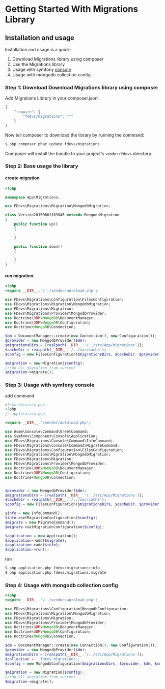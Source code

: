 Getting Started With Migrations Library
=======================================

## Installation and usage

Installation and usage is a quick:

1. Download Migrations library using composer
2. Use the Migrations library
3. Usage with symfony [console](https://github.com/symfony/Console)
4. Usage with mongodb collection config


### Step 1: Download Download Migrations library using composer

Add Migrations Library in your composer.json:

```js
{
    "require": {
        "fdevs/migrations": "*"
    }
}
```

Now tell composer to download the library by running the command:

``` bash
$ php composer.phar update fdevs/migrations
```

Composer will install the bundle to your project's `vendor/fdevs` directory.


### Step 2: Base usage the library

#### create migration

```php
<?php

namespace App\Migrations;

use FDevs\Migrations\Migration\MongodbMigration;

class Version20150601103845 extends MongodbMigration
{
    public function up()
    {

    }

    public function down()
    {

    }
}
```

#### run migration

```php
<?php
require __DIR__.'/../vendor/autoload.php';

use FDevs\Migrations\Configuration\FilesConfiguration;
use FDevs\Migrations\Migration\MongodbMigration;
use FDevs\Migrations\Migration;
use FDevs\Migrations\Provider\MongodbProvider;
use Doctrine\ODM\MongoDB\DocumentManager;
use Doctrine\ODM\MongoDB\Configuration;
use Doctrine\MongoDB\Connection;

$dm = DocumentManager::create(new Connection(), new Configuration());
$provider = new MongodbProvider($dm);
$migrationsDirs = [realpath(__DIR__.'/../src/App/Migrations')];
$cacheDir = realpath(__DIR__.'/../var/cache');
$config = new FilesConfiguration($migrationsDirs, $cacheDir, $provider);

$migration = new Migration($config);
//run all migration from current  
$migration->migrate();
```

### Step 3: Usage with symfony console

add command

```php
#!/usr/bin/env php
<?php
// application.php

require __DIR__.'/vendor/autoload.php';

use Acme\Console\Command\GreetCommand;
use Symfony\Component\Console\Application;
use FDevs\Migrations\Console\Command\InfoCommand;
use FDevs\Migrations\Console\Command\MigrateCommand;
use FDevs\Migrations\Configuration\FilesConfiguration;
use FDevs\Migrations\Migration\MongodbMigration;
use FDevs\Migrations\Migration;
use FDevs\Migrations\Provider\MongodbProvider;
use Doctrine\ODM\MongoDB\DocumentManager;
use Doctrine\ODM\MongoDB\Configuration;
use Doctrine\MongoDB\Connection;


$provider = new MongodbProvider($dm);
$migrationsDirs = [realpath(__DIR__.'/../src/App/Migrations')];
$cacheDir = realpath(__DIR__.'/../var/cache');
$config = new FilesConfiguration($migrationsDirs, $cacheDir, $provider);

$info = new InfoCommand();
$info->setMigrationConfiguration($config);
$migrate = new MigrateCommand();
$migrate->setMigrationConfiguration($config);

$application = new Application();
$application->add($migrate);
$application->add($info);
$application->run();
```

run

```bash
$ php application.php fdevs:migrations:info
$ php application.php fdevs:migrations:migrate
```

### Step 4: Usage with mongodb collection config

```php
<?php
require __DIR__.'/../vendor/autoload.php';

use FDevs\Migrations\Configuration\MongodbConfiguration;
use FDevs\Migrations\Migration\MongodbMigration;
use FDevs\Migrations\Migration;
use FDevs\Migrations\Provider\MongodbProvider;
use Doctrine\ODM\MongoDB\DocumentManager;
use Doctrine\ODM\MongoDB\Configuration;
use Doctrine\MongoDB\Connection;

$dm = DocumentManager::create(new Connection(), new Configuration());
$provider = new MongodbProvider($dm);
$migrationsDirs = [realpath(__DIR__.'/../src/App/Migrations')];
$collection = '_fdevs_migrations';
$config = new MongodbConfiguration($migrationsDirs, $provider, $dm, $collection);

$migration = new Migration($config);
//run all migration from current  
$migration->migrate();
```
